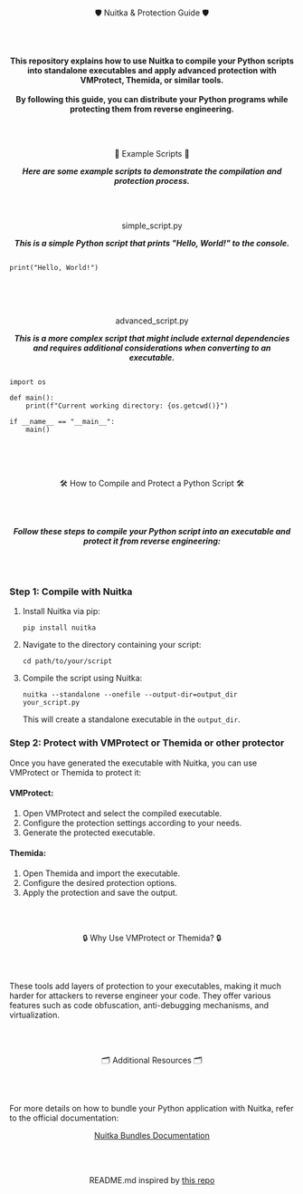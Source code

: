 <p align="center">🛡️ Nuitka & Protection Guide 🛡️</p>
<br><br>

<p align="center"><strong>This repository explains how to use Nuitka to compile your Python scripts into standalone executables and apply advanced protection with VMProtect, Themida, or similar tools.<br><br>By following this guide, you can distribute your Python programs while protecting them from reverse engineering.<br><br></strong></p>
<br>

<p align="center">📀 Example Scripts 📀</p>
<p align="center"><strong><i>Here are some example scripts to demonstrate the compilation and protection process.</i></strong></p>
<br><br>

<p align="center">simple_script.py</p>
<p align="center"><strong><i>This is a simple Python script that prints "Hello, World!" to the console.</i></strong></p>

<pre>
<code>
print("Hello, World!")
</code>
</pre>
<br><br>

<p align="center">advanced_script.py</p>
<p align="center"><strong><i>This is a more complex script that might include external dependencies and requires additional considerations when converting to an executable.</i></strong></p>

<pre>
<code>
import os

def main():
    print(f"Current working directory: {os.getcwd()}")

if __name__ == "__main__":
    main()
</code>
</pre>
<br><br>

<p align="center">🛠️ How to Compile and Protect a Python Script 🛠️</p>
<br><br>

<p align="center"><strong><i>Follow these steps to compile your Python script into an executable and protect it from reverse engineering:</i></strong></p>
<br><br>

<h3>Step 1: Compile with Nuitka</h3>

<ol>
  <li>Install Nuitka via pip:
    <pre><code>pip install nuitka</code></pre>
  </li>

  <li>Navigate to the directory containing your script:
    <pre><code>cd path/to/your/script</code></pre>
  </li>

  <li>Compile the script using Nuitka:
    <pre><code>nuitka --standalone --onefile --output-dir=output_dir your_script.py</code></pre>
    This will create a standalone executable in the <code>output_dir</code>.
  </li>
</ol>

<h3>Step 2: Protect with VMProtect or Themida or other protector</h3>

<p>Once you have generated the executable with Nuitka, you can use VMProtect or Themida to protect it:</p>

<h4>VMProtect:</h4>
<ol>
  <li>Open VMProtect and select the compiled executable.</li>
  <li>Configure the protection settings according to your needs.</li>
  <li>Generate the protected executable.</li>
</ol>

<h4>Themida:</h4>
<ol>
  <li>Open Themida and import the executable.</li>
  <li>Configure the desired protection options.</li>
  <li>Apply the protection and save the output.</li>
</ol>
<br><br>

<p align="center">🔒 Why Use VMProtect or Themida? 🔒</p>
<br><br>

<p>These tools add layers of protection to your executables, making it much harder for attackers to reverse engineer your code. They offer various features such as code obfuscation, anti-debugging mechanisms, and virtualization.</p>

<br><br>

<p align="center">🗂️ Additional Resources 🗂️</p>
<br><br>

<p>For more details on how to bundle your Python application with Nuitka, refer to the official documentation:</p>

<p align="center"><a href="https://nuitka.net/doc/bundles.html">Nuitka Bundles Documentation</a></p>

<br><br>

<p align="center">README.md inspired by <a href="https://github.com/billythegoat356/">this repo</a></p>
